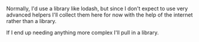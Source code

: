 Normally, I'd use a library like lodash, but since I don't expect to use very
advanced helpers I'll collect them here for now with the help of the internet
rather than a library.

If I end up needing anything more complex I'll pull in a library.